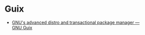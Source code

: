 # Guix

- [GNU's advanced distro and transactional package manager — GNU Guix](https://guix.gnu.org/en/)